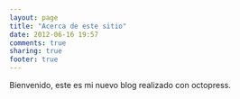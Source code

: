 ```yaml
---
layout: page
title: "Acerca de este sitio"
date: 2012-06-16 19:57
comments: true
sharing: true
footer: true
---
```


Bienvenido, este es mi nuevo blog realizado
con octopress.

